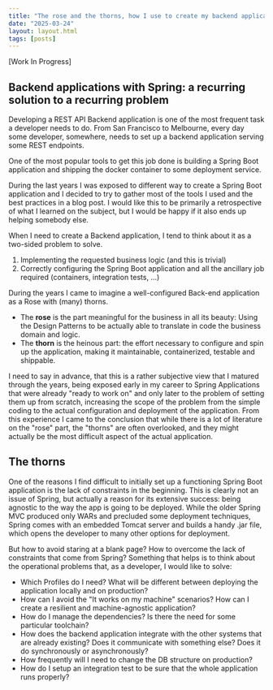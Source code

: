 ```yaml
---
title: "The rose and the thorns, how I use to create my backend applications"
date: "2025-03-24"
layout: layout.html
tags: [posts]
---
```


[Work In Progress]

## Backend applications with Spring: a recurring solution to a recurring problem

Developing a REST API Backend application is one of the most frequent task a developer needs to do.
From San Francisco to Melbourne, every day some developer, somewhere, needs to set up a backend application serving some REST endpoints.

One of the most popular tools to get this job done is building a Spring Boot application and shipping the docker container to some deployment service.

During the last years I was exposed to different way to create a Spring Boot application and I decided to try to gather most of the tools I used
and the best practices in a blog post. I would like this to be primarily a retrospective of what I learned on the subject, but I would be happy if it also ends up helping somebody else.

When I need to create a Backend application, I tend to think about it as a two-sided problem to solve.

1. Implementing the requested business logic (and this is trivial)
2. Correctly configuring the Spring Boot application and all the ancillary job required (containers, integration tests, ...)

During the years I came to imagine a well-configured Back-end application as a Rose with (many) thorns.

- The **rose** is the part meaningful for the business in all its beauty: Using the Design Patterns to be actually able to translate in code the business domain and logic.
- The **thorn** is the heinous part: the effort necessary to configure and spin up the application, making it maintainable, containerized, testable and shippable.

I need to say in advance, that this is a rather subjective view that I matured through the years, being exposed early in my career to Spring Applications that were already "ready to work on" and only
later to the problem of setting them up from scratch, increasing the scope of the problem from the simple coding to the actual configuration and deployment of the application.
From this experience I came to the conclusion that while there is a lot of literature on the "rose" part, the "thorns" are often overlooked, and they might actually be the most difficult aspect of the actual application.

## The thorns

One of the reasons I find difficult to initially set up a functioning Spring Boot application is the lack of constraints in the beginning.
This is clearly not an issue of Spring, but actually a reason for its extensive success: being agnostic to the way the app is going to be deployed.
While the older Spring MVC produced only WARs and precluded some deployment techniques, Spring comes with an embedded Tomcat server and builds a handy .jar file, which opens the developer to many other options for deployment.

But how to avoid staring at a blank page? How to overcome the lack of constraints that come from Spring?
Something that helps is to think about the operational problems that, as a developer, I would like to solve:

- Which Profiles do I need? What will be different between deploying the application locally and on production?
- How can I avoid the "It works on my machine" scenarios? How can I create a resilient and machine-agnostic application?
- How do I manage the dependencies? Is there the need for some particular toolchain?
- How does the backend application integrate with the other systems that are already existing? Does it communicate with something else? Does it do synchronously or asynchronously?
- How frequently will I need to change the DB structure on production?
- How do I setup an integration test to be sure that the whole application runs properly?






